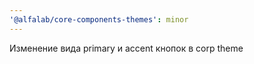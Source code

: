 ```yaml
---
'@alfalab/core-components-themes': minor
---
```


Изменение вида primary и accent кнопок в corp theme

